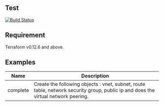 Test
-----
[![Build Status](https://dev.azure.com/jamesdld23/vpc_lab/_apis/build/status/JamesDLD.terraform-azurerm-Az-VirtualNetwork?branchName=master)](https://dev.azure.com/jamesdld23/vpc_lab/_build/latest?definitionId=13&branchName=master)

Requirement
-----
Terraform v0.12.6 and above. 

Examples
-----

| Name | Description |
|------|-------------|
| complete | Create the following objects : vnet, subnet, route table, network security group, public ip and does the virtual network peering. |
